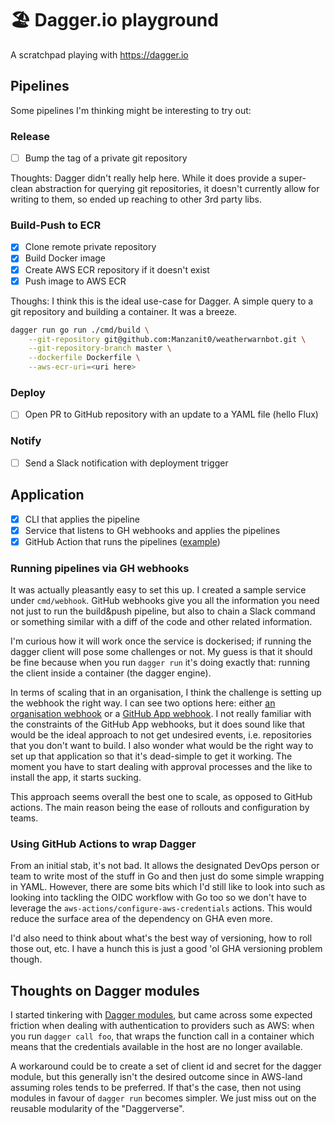 # 🏖 Dagger.io playground

A scratchpad playing with https://dagger.io

## Pipelines

Some pipelines I'm thinking might be interesting to try out:

### Release

- [ ] Bump the tag of a private git repository

Thoughts: Dagger didn't really help here. While it does provide a super-clean abstraction for querying git repositories, it doesn't currently allow for writing to them, so ended up reaching to other 3rd party libs.

### Build-Push to ECR

- [x] Clone remote private repository
- [x] Build Docker image
- [x] Create AWS ECR repository if it doesn't exist
- [x] Push image to AWS ECR

Thoughs: I think this is the ideal use-case for Dagger. A simple query to a git repository and building a container. It was a breeze.

```sh
dagger run go run ./cmd/build \
    --git-repository git@github.com:Manzanit0/weatherwarnbot.git \
    --git-repository-branch master \
    --dockerfile Dockerfile \
    --aws-ecr-uri=<uri here>
```

### Deploy

- [ ] Open PR to GitHub repository with an update to a YAML file (hello Flux)

### Notify

- [ ] Send a Slack notification with deployment trigger

## Application

- [x] CLI that applies the pipeline
- [x] Service that listens to GH webhooks and applies the pipelines
- [x] GitHub Action that runs the pipelines ([example](https://docs.dagger.io/620941/github-google-cloud/))

### Running pipelines via GH webhooks

It was actually pleasantly easy to set this up. I created a sample service under `cmd/webhook`. GitHub webhooks give you all the information you need not just to run the build&push pipeline, but also to chain a Slack command or something similar with a diff of the code and other related information.

I'm curious how it will work once the service is dockerised; if running the dagger client will pose some challenges or not. My guess is that it should be fine because when you run `dagger run` it's doing exactly that: running the client inside a container (the dagger engine).

In terms of scaling that in an organisation, I think the challenge is setting up the webhook the right way. I can see two options here: either [an organisation webhook](https://docs.github.com/en/webhooks/types-of-webhooks#organization-webhooks) or a [GitHub App webhook](https://docs.github.com/en/webhooks/types-of-webhooks#github-app-webhooks). I
not really familiar with the constraints of the GitHub App webhooks, but it does sound like that would be the ideal approach to not get undesired events, i.e. repositories that you don't want to build. I also wonder what would be the right way to set up that application so that it's dead-simple to get it working. The moment you have to start dealing with approval processes and the like to install the app, it starts sucking.

This approach seems overall the best one to scale, as opposed to GitHub actions. The main reason being the ease of rollouts and configuration by teams.

### Using GitHub Actions to wrap Dagger

From an initial stab, it's not bad. It allows the designated DevOps person or team to write most of the stuff in Go and then just do some simple wrapping in YAML. However, there are some bits which I'd still like to look into such as looking into tackling the OIDC workflow with Go too so we don't have to leverage the `aws-actions/configure-aws-credentials` actions. This would reduce the surface area of the dependency on GHA even more.

I'd also need to think about what's the best way of versioning, how to roll those out, etc. I have a hunch this is just a good 'ol GHA versioning problem though.

## Thoughts on Dagger modules

I started tinkering with [Dagger modules](https://docs.dagger.io/zenith/developer/go/525021/quickstart), but came across some expected friction when dealing with authentication to providers such as AWS: when you run `dagger call foo`, that wraps the function call in a container which means that the credentials available in the host are no longer available.

A workaround could be to create a set of client id and secret for the dagger module, but this generally isn't the desired outcome since in AWS-land assuming roles tends to be preferred. If that's the case, then not using modules in favour of `dagger run` becomes simpler. We just miss out on the reusable modularity of the "Daggerverse".
